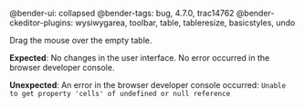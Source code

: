@bender-ui: collapsed
@bender-tags: bug, 4.7.0, trac14762
@bender-ckeditor-plugins: wysiwygarea, toolbar, table, tableresize, basicstyles, undo

Drag the mouse over the empty table.

**Expected**: No changes in the user interface. No error occurred in the browser developer console.

**Unexpected**: An error in the browser developer console occurred: `Unable to get property 'cells' of undefined or null reference`

